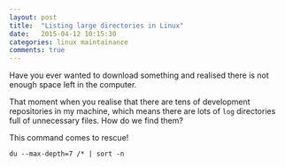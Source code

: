 ```yaml
---
layout: post
title:  "Listing large directories in Linux"
date:   2015-04-12 10:15:30
categories: linux maintainance
comments: true
---
```


Have you ever wanted to download something and realised there is not enough space left in the computer.

That moment when you realise that there are tens of development repositories in my machine, which means there are lots of `log` directories full of unnecessary files. How do we find them?

This command comes to rescue!

`du --max-depth=7 /* | sort -n`